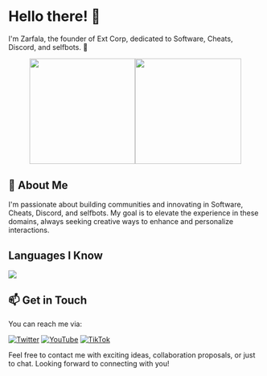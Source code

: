 # Hello there! 👋

I'm Zarfala, the founder of Ext Corp, dedicated to Software, Cheats, Discord, and selfbots. 🌌
<!--
![GitHub Stats](https://github-readme-stats.vercel.app/api?username=zarfalaxd&show_icons=true&theme=chartreuse-dark)
![Top Langs](https://github-readme-stats.vercel.app/api/top-langs/?username=zarfalaxd&layout=donut&theme=chartreuse-dark)
-->
<div style="display:flex; justify-content:center;">
  <img height="210.5" src="https://github-readme-stats.vercel.app/api?username=zarfalaxd&theme=chartreuse-dark" />
  <img height="210.5" src="https://github-readme-stats.vercel.app/api/top-langs?username=zarfalaxd&layout=compact&langs_count=8&card_width=320&theme=chartreuse-dark" />
</div>



## 🚀 About Me

I'm passionate about building communities and innovating in Software, Cheats, Discord, and selfbots. My goal is to elevate the experience in these domains, always seeking creative ways to enhance and personalize interactions.

<!--
## 🌐 Other Platforms

[![Replit Logo](https://img.shields.io/badge/Replit-DD1200?style=for-the-badge&logo=Replit&logoColor=white)](https://replit.com/@zarfaladev)

Join our Discord community, and let's explore endless possibilities together! -->

## Languages I Know

<p align="left"> <a href="https://github.com/zarfalaxd"><img src="https://skillicons.dev/icons?i=vscode,replit,github,mongodb,py,css,html,js,php,cpp,cs,express,bots,nodejs,cloudflare"> </a> </p>

## 📫 Get in Touch

You can reach me via:

[![Twitter](https://img.shields.io/badge/Twitter-%231DA1F2.svg?logo=Twitter&logoColor=white&style=for-the-badge)](https://twitter.com/zarfala) 
[![YouTube](https://img.shields.io/badge/YouTube-%23FF0000.svg?logo=YouTube&logoColor=white&style=for-the-badge)](https://youtube.com/@zarfala) 
[![TikTok](https://img.shields.io/badge/TikTok-%23000000.svg?logo=TikTok&logoColor=white&style=for-the-badge)](https://www.tiktok.com/@zarfaladev)

Feel free to contact me with exciting ideas, collaboration proposals, or just to chat. Looking forward to connecting with you!

<!---
[zarfalaxd/zarfalaxd] is a special repository as its `README.md` (this file) appears on your GitHub profile. Feel free to explore my projects and contributions! 😃

